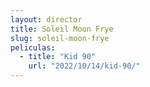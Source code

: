 ```yaml
---
layout: director
title: Soleil Moon Frye
slug: soleil-moon-frye
peliculas:
  - title: "Kid 90"
    url: "2022/10/14/kid-90/"
---
```

